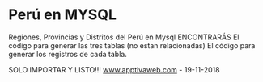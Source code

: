 # Perú en MYSQL
Regiones, Provincias y Distritos del Perú en Mysql
ENCONTRARÁS
El código para generar las tres tablas (no estan relacionadas)
El código para generar los registros de cada tabla.

SOLO IMPORTAR Y LISTO!!!
www.apptivaweb.com - 19-11-2018
